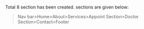 Total 8 section has been created.
sections are given below:
>Nav bar>Home>About>Services>Appoint Section>Doctor Section>Contact>Footer